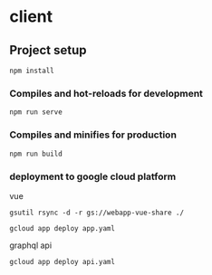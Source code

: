 # client

## Project setup
```
npm install
```

### Compiles and hot-reloads for development
```
npm run serve
```

### Compiles and minifies for production
```
npm run build
```

### deployment to google cloud platform 
vue
```
gsutil rsync -d -r gs://webapp-vue-share ./

gcloud app deploy app.yaml
```

graphql api
```
gcloud app deploy api.yaml
```